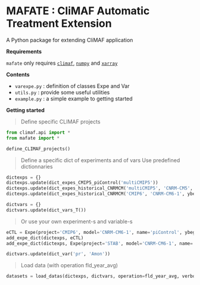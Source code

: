 # MAFATE : CliMAF Automatic Treatment Extension

A Python package for extending CliMAF application

**Requirements**

`mafate` only requires [`climaf`](http://climaf.readthedocs.org), [`numpy`](http://numpy.org) and [`xarray`](http://xarray.pydata.org)

**Contents**

* `varexpe.py` : definition of classes Expe and Var
* `utils.py` : provide some useful utilities
* `example.py` : a simple example to getting started

**Getting started**

> Define specific CLIMAF projects
```python
from climaf.api import *
from mafate import *

define_CLIMAF_projects()
```

> Define a specific dict of experiments and of vars
> Use predefined dictionnaries
```python
dictexps = {}
dictexps.update(dict_expes_CMIP5_piControl('multiCMIP5'))
dictexps.update(dict_expes_historical_CNRMCM('multiCMIP5', 'CNRM-CM5', ybeg=1850, yend=2010, with_piControl=True))
dictexps.update(dict_expes_historical_CNRMCM('CMIP6', 'CNRM-CM6-1', ybeg=1850, yend=2014, with_piControl=True))

dictvars = {}
dictvars.update(dict_vars_T())
```

> Or use your own experiment-s and variable-s
```python
eCTL = Expe(project='CMIP6', model='CNRM-CM6-1', name='piControl', ybeg=1850, yend=2349, marker=',', color='silver')
add_expe_dict(dictexps, eCTL)
add_expe_dict(dictexps, Expe(project='STAB', model='CNRM-CM6-1', name='expo-4xCO2', ybeg=1850, yend=2049, expe_control=eCTL, marker='.', color='dodgerblue'))

dictvars.update(dict_var('pr', 'Amon'))
```

> Load data (with operation fld_year_avg)
```python
datasets = load_datas(dictexps, dictvars, operation=fld_year_avg, verbose=True)
```
